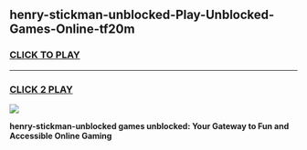
## henry-stickman-unblocked-Play-Unblocked-Games-Online-tf20m
<h3>
<a href="https://premium76.site?title=henry-stickman-unblocked&ref=25A">CLICK TO PLAY</a></h3>
<hr>

<h3>
<a href="https://premium76.site?title=henry-stickman-unblocked&ref=25A">CLICK 2 PLAY</a>
  
</h3>

<a href="https://premium76.site?title=henry-stickman-unblocked&ref=25A"><img src="https://clearcache.store/games.png"></a>


**henry-stickman-unblocked games unblocked: Your Gateway to Fun and Accessible Online Gaming**
